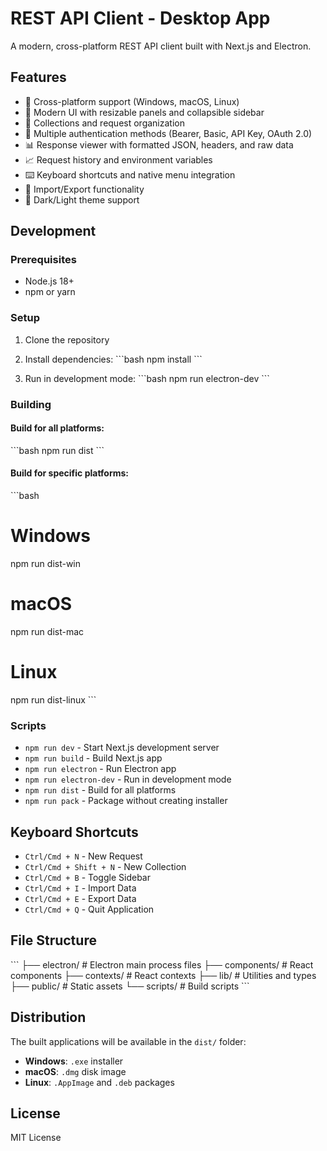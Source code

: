 # REST API Client - Desktop App

A modern, cross-platform REST API client built with Next.js and Electron.

## Features

- 🚀 Cross-platform support (Windows, macOS, Linux)
- 🎯 Modern UI with resizable panels and collapsible sidebar
- 📁 Collections and request organization
- 🔐 Multiple authentication methods (Bearer, Basic, API Key, OAuth 2.0)
- 📊 Response viewer with formatted JSON, headers, and raw data
- 📈 Request history and environment variables
- ⌨️ Keyboard shortcuts and native menu integration
- 💾 Import/Export functionality
- 🌙 Dark/Light theme support

## Development

### Prerequisites

- Node.js 18+
- npm or yarn

### Setup

1. Clone the repository
2. Install dependencies:
   \`\`\`bash
   npm install
   \`\`\`

3. Run in development mode:
   \`\`\`bash
   npm run electron-dev
   \`\`\`

### Building

#### Build for all platforms:

\`\`\`bash
npm run dist
\`\`\`

#### Build for specific platforms:

\`\`\`bash

# Windows

npm run dist-win

# macOS

npm run dist-mac

# Linux

npm run dist-linux
\`\`\`

### Scripts

- `npm run dev` - Start Next.js development server
- `npm run build` - Build Next.js app
- `npm run electron` - Run Electron app
- `npm run electron-dev` - Run in development mode
- `npm run dist` - Build for all platforms
- `npm run pack` - Package without creating installer

## Keyboard Shortcuts

- `Ctrl/Cmd + N` - New Request
- `Ctrl/Cmd + Shift + N` - New Collection
- `Ctrl/Cmd + B` - Toggle Sidebar
- `Ctrl/Cmd + I` - Import Data
- `Ctrl/Cmd + E` - Export Data
- `Ctrl/Cmd + Q` - Quit Application

## File Structure

\`\`\`
├── electron/ # Electron main process files
├── components/ # React components
├── contexts/ # React contexts
├── lib/ # Utilities and types
├── public/ # Static assets
└── scripts/ # Build scripts
\`\`\`

## Distribution

The built applications will be available in the `dist/` folder:

- **Windows**: `.exe` installer
- **macOS**: `.dmg` disk image
- **Linux**: `.AppImage` and `.deb` packages

## License

MIT License
